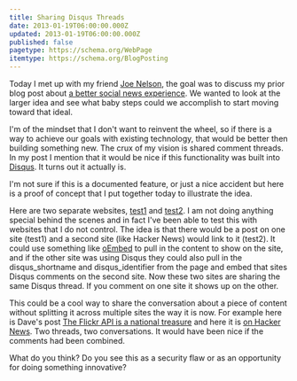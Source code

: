 ```yaml
---
title: Sharing Disqus Threads
date: 2013-01-19T06:00:00.000Z
updated: 2013-01-19T06:00:00.000Z
published: false
pagetype: https://schema.org/WebPage
itemtype: https://schema.org/BlogPosting
---
```


Today I met up with my friend [Joe Nelson](http://begriffs.com/), the goal was to discuss my prior blog post about [a better social news experience](/a-better-social-news-experience/). We wanted to look at the larger idea and see what baby steps could we accomplish to start moving toward that ideal.

I'm of the mindset that I don't want to reinvent the wheel, so if there is a way to achieve our goals with existing technology, that would be better then building something new. The crux of my vision is shared comment threads. In my post I mention that it would be nice if this functionality was built into [Disqus](http://disqus.com/). It turns out it actually is.

I'm not sure if this is a documented feature, or just a nice accident but here is a proof of concept that I put together today to illustrate the idea.

Here are two separate websites, [test1](http://test1.geekity.com/) and [test2](http://test2.geekity.com/). I am not doing anything special behind the scenes and in fact I've been able to test this with websites that I do not control. The idea is that there would be a post on one site (test1) and a second site (like Hacker News) would link to it (test2). It could use something like [oEmbed](http://oembed.com/) to pull in the content to show on the site, and if the other site was using Disqus they could also pull in the disqus_shortname and disqus_identifier from the page and embed that sites Disqus comments on the second site. Now these two sites are sharing the same Disqus thread. If you comment on one site it shows up on the other.

This could be a cool way to share the conversation about a piece of content without splitting it across multiple sites the way it is now. For example here is Dave's post [The Flickr API is a national treasure](http://threads2.scripting.com/2012/december/aNationalTreasure) and here it is [on Hacker News](http://news.ycombinator.com/item?id=4926843). Two threads, two conversations. It would have been nice if the comments had been combined.

What do you think?  Do you see this as a security flaw or as an opportunity for doing something innovative?


